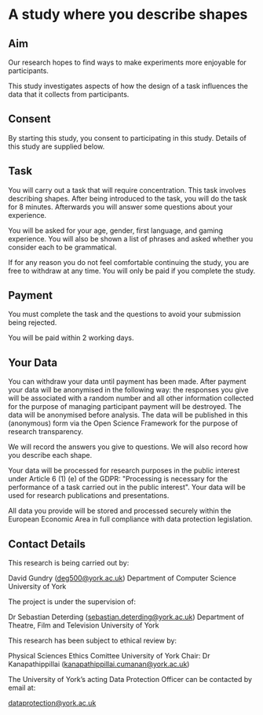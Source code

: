A study where you describe shapes
=================================

Aim
---

Our research hopes to find ways to make experiments more enjoyable for participants.

This study investigates aspects of how the design of a task influences the data that it collects from participants.

Consent
-------

By starting this study, you consent to participating in this study. Details of this study are supplied below.

Task
----

You will carry out a task that will require concentration. This task involves describing shapes. After being introduced to the task, you will do the task for 8 minutes. Afterwards you will answer some questions about your experience.

You will be asked for your age, gender, first language, and gaming experience. You will also be shown a list of phrases and asked whether you consider each to be grammatical.

If for any reason you do not feel comfortable continuing the study, you are free to withdraw at any time. You will only be paid if you complete the study.

Payment
-------

You must complete the task and the questions to avoid your submission being rejected.

You will be paid within 2 working days.


Your Data
-------

You can withdraw your data until payment has been made. After payment your data will be anonymised in the following way: the responses you give will be associated with a random number and all other information collected for the purpose of managing participant payment will be destroyed. The data will be anonymised before analysis. The data will be published in this (anonymous) form via the Open Science Framework for the purpose of research transparency.

We will record the answers you give to questions. We will also record how you describe each shape.  

Your data will be processed for research purposes in the public interest under Article 6 (1) (e) of the GDPR: "Processing is necessary for the performance of a task carried out in the public interest". Your data will be used for research publications and presentations.

All data you provide will be stored and processed securely within the European Economic Area in full compliance with data protection legislation.

Contact Details
---------------

This research is being carried out by:

David Gundry (deg500@york.ac.uk)
Department of Computer Science
University of York

The project is under the supervision of:

Dr Sebastian Deterding (sebastian.deterding@york.ac.uk)
Department of Theatre, Film and Television
University of York 

This research has been subject to ethical review by:

Physical Sciences Ethics Comittee
University of York
Chair: Dr Kanapathippillai (kanapathippillai.cumanan@york.ac.uk)

The University of York’s acting Data Protection Officer can be contacted by email at:

dataprotection@york.ac.uk
